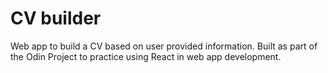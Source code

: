 # CV builder

Web app to build a CV based on user provided information. Built as part of the Odin Project to practice using React in web app development.

